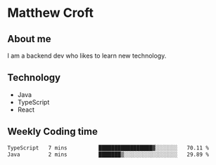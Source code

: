 # Matthew Croft

## About me
I am a backend dev who likes to learn new technology. 

## Technology
- Java
- TypeScript
- React

## Weekly Coding time
<!--START_SECTION:waka-->

```txt
TypeScript   7 mins          █████████████████▓░░░░░░░   70.11 %
Java         2 mins          ███████▒░░░░░░░░░░░░░░░░░   29.89 %
```

<!--END_SECTION:waka-->

